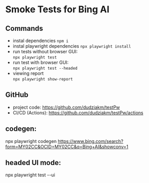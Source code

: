 # Smoke Tests for Bing AI

## Commands

- instal dependencies
  `npm i`
- instal playwright dependencies
  `npx playwright install`
- run tests without browser GUI:  
  `npx playwright test`
- run test with browser GUI:  
  `npx playwright test --headed`
- viewing report  
  `npx playwright show-report`

## GitHub

- project code: https://github.com/dudziakm/testPw
- CI/CD (Actions): https://github.com/dudziakm/testPw/actions

## codegen:

npx playwright codegen https://www.bing.com/search?form=MY02CC&OCID=MY02CC&q=Bing+AI&showconv=1

## headed UI mode:

npx playwright test --ui
